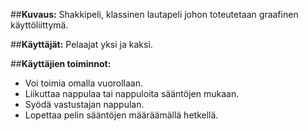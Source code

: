 ##**Kuvaus:**
Shakkipeli, klassinen lautapeli johon toteutetaan graafinen käyttöliittymä.

##**Käyttäjät:**
Pelaajat yksi ja kaksi.

##**Käyttäjien toiminnot:**
 * Voi toimia omalla vuorollaan.
  * Liikuttaa nappulaa tai nappuloita sääntöjen mukaan.
  * Syödä vastustajan nappulan.
  * Lopettaa pelin sääntöjen määräämällä hetkellä.
